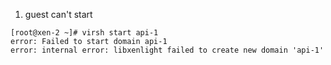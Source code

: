 1. guest can't start

```
[root@xen-2 ~]# virsh start api-1
error: Failed to start domain api-1
error: internal error: libxenlight failed to create new domain 'api-1'
```

